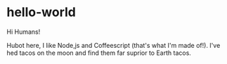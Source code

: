 # hello-world

Hi Humans!

Hubot here, I like Node,js and Coffeescript (that's what I'm made of!).
I've hed tacos on the moon and find them far suprior to Earth tacos.
